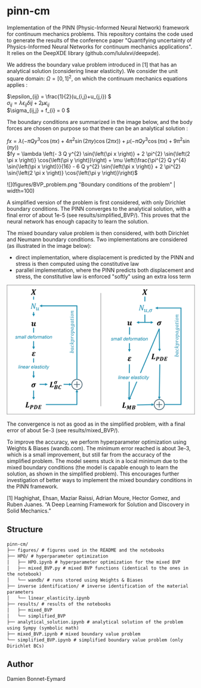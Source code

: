 # pinn-cm
Implementation of the PINN (Physic-Informed Neural Network) framework for continuum mechanics problems.
This repository contains the code used to generate the results of the conference paper "Quantifying uncertainty of Physics-Informed Neural Networks for continuum mechanics applications".
It relies on the DeepXDE library (github.com/lululxvi/deepxde).

We address the boundary value problem introduced in [1] that has an analytical solution (considering linear elasticity).
We consider the unit square domain: $\Omega = [0,1]^2$, on which the continuum mechanics equations applies :

$\epsilon_{ij} = \frac{1}{2}(u_{i,j}+u_{j,i}) $\
$\sigma_{ij} =  \lambda \epsilon_{ij} \delta{ij} + 2 \mu \epsilon_{ij}$\
$\sigma_{ij,j} + f_{i} = 0 $

The boundary conditions are summarized in the image below, and the body forces are chosen on purpose so that there can be an analytical solution :

$fx = \lambda \left(- \pi Q y^{3} \cos{\left(\pi x \right)} + 4 \pi^{2} \sin{\left(2 \pi y \right)} \cos{\left(2 \pi x \right)}\right) + \mu \left(- \pi Q y^{3} \cos{\left(\pi x \right)} + 9 \pi^{2} \sin{\left(\pi y \right)}\right)$\
$fy = \lambda \left(- 3 Q y^{2} \sin{\left(\pi x \right)} + 2 \pi^{2} \sin{\left(2 \pi x \right)} \cos{\left(\pi y \right)}\right) + \mu \left(\frac{\pi^{2} Q y^{4} \sin{\left(\pi x \right)}}{16} - 6 Q y^{2} \sin{\left(\pi x \right)} + 2 \pi^{2} \sin{\left(2 \pi x \right)} \cos{\left(\pi y \right)}\right)$

![](figures/BVP_problem.png "Boundary conditions of the problem" | width=100)

A simplified version of the problem is first considered, with only Dirichlet boundary conditions. 
The PINN converges to the analytical solution, with a final error of about 1e-5 (see results/simplified_BVP/).
This proves that the neural network has enough capacity to learn the solution.

The mixed boundary value problem is then considered, with both Dirichlet and Neumann boundary conditions.
Two implementations are considered (as illustrated in the image below): 
- direct implementation, where displacement is predicted by the PINN and stress is then computed using the constitutive law
- parallel implementation, where the PINN predicts both displacement and stress, the constitutive law is enforced "softly" using an extra loss term

![](figures/PINN_implementation.png "Two possible implementations of PINNs for continuum mechanics: direct (left) and parallel (right)")

The convergence is not as good as in the simplified problem, with a final error of about 5e-3 (see results/mixed_BVP/).

To improve the accuracy, we perform hyperparameter optimization using Weights & Biases (wandb.com).
The minimum error reached is about 3e-3, which is a small improvement, but still far from the accuracy of the simplified problem.
The model seems stuck in a local minimum due to the mixed boundary conditions (the model is capable enough to learn the solution, as shown in the simplified problem).
This encourages further investigation of better ways to implement the mixed boundary conditions in the PINN framework.

[1] Haghighat, Ehsan, Maziar Raissi, Adrian Moure, Hector Gomez, and Ruben Juanes. “A Deep Learning Framework for Solution and Discovery in Solid Mechanics.” 

## Structure
    pinn-cm/
    ├── figures/ # figures used in the README and the notebooks
    ├── HPO/ # hyperparameter optimization
    │   ├── HPO.ipynb # hyperparameter optimization for the mixed BVP
    │   ├── mixed_BVP.py # mixed BVP functions (identical to the ones in the notebook)
    │   └── wandb/ # runs stored using Weights & Biases
    ├── inverse identification/ # inverse identification of the material parameters
    │   └── linear_elasticity.ipynb
    ├── results/ # results of the notebooks
    │   ├── mixed_BVP 
    │   └── simplified_BVP 
    ├── analytical_solution.ipynb # analytical solution of the problem using Sympy (symbolic math)
    ├── mixed_BVP.ipynb # mixed boundary value problem
    └── simplified_BVP.ipynb # simplified boundary value problem (only Dirichlet BCs)

## Author
Damien Bonnet-Eymard